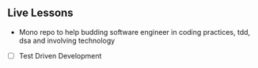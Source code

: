 ## Live Lessons
- Mono repo to help budding software engineer in coding practices, tdd, dsa and involving technology


- [ ] Test Driven Development